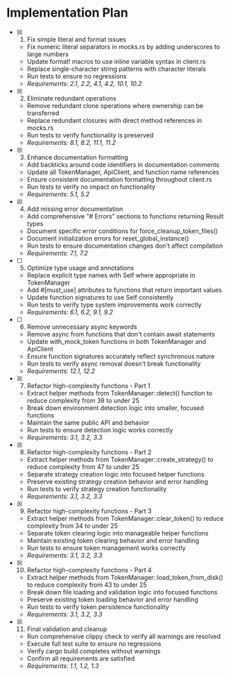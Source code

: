 # Implementation Plan

- [x] 1. Fix simple literal and format issues
  - Fix numeric literal separators in mocks.rs by adding underscores to large numbers
  - Update format! macros to use inline variable syntax in client.rs
  - Replace single-character string patterns with character literals
  - Run tests to ensure no regressions
  - _Requirements: 2.1, 2.2, 4.1, 4.2, 10.1, 10.2_

- [x] 2. Eliminate redundant operations
  - Remove redundant clone operations where ownership can be transferred
  - Replace redundant closures with direct method references in mocks.rs
  - Run tests to verify functionality is preserved
  - _Requirements: 8.1, 8.2, 11.1, 11.2_

- [x] 3. Enhance documentation formatting
  - Add backticks around code identifiers in documentation comments
  - Update all TokenManager, ApiClient, and function name references
  - Ensure consistent documentation formatting throughout client.rs
  - Run tests to verify no impact on functionality
  - _Requirements: 5.1, 5.2_

- [x] 4. Add missing error documentation
  - Add comprehensive "# Errors" sections to functions returning Result types
  - Document specific error conditions for force_cleanup_token_files()
  - Document initialization errors for reset_global_instance()
  - Run tests to ensure documentation changes don't affect compilation
  - _Requirements: 7.1, 7.2_

- [ ] 5. Optimize type usage and annotations
  - Replace explicit type names with Self where appropriate in TokenManager
  - Add #[must_use] attributes to functions that return important values
  - Update function signatures to use Self consistently
  - Run tests to verify type system improvements work correctly
  - _Requirements: 6.1, 6.2, 9.1, 9.2_

- [ ] 6. Remove unnecessary async keywords
  - Remove async from functions that don't contain await statements
  - Update with_mock_token functions in both TokenManager and ApiClient
  - Ensure function signatures accurately reflect synchronous nature
  - Run tests to verify async removal doesn't break functionality
  - _Requirements: 12.1, 12.2_

- [x] 7. Refactor high-complexity functions - Part 1
  - Extract helper methods from TokenManager::detect() function to reduce complexity from 38 to under 25
  - Break down environment detection logic into smaller, focused functions
  - Maintain the same public API and behavior
  - Run tests to ensure detection logic works correctly
  - _Requirements: 3.1, 3.2, 3.3_

- [x] 8. Refactor high-complexity functions - Part 2
  - Extract helper methods from TokenManager::create_strategy() to reduce complexity from 47 to under 25
  - Separate strategy creation logic into focused helper functions
  - Preserve existing strategy creation behavior and error handling
  - Run tests to verify strategy creation functionality
  - _Requirements: 3.1, 3.2, 3.3_

- [x] 9. Refactor high-complexity functions - Part 3
  - Extract helper methods from TokenManager::clear_token() to reduce complexity from 34 to under 25
  - Separate token clearing logic into manageable helper functions
  - Maintain existing token clearing behavior and error handling
  - Run tests to ensure token management works correctly
  - _Requirements: 3.1, 3.2, 3.3_

- [x] 10. Refactor high-complexity functions - Part 4
  - Extract helper methods from TokenManager::load_token_from_disk() to reduce complexity from 43 to under 25
  - Break down file loading and validation logic into focused functions
  - Preserve existing token loading behavior and error handling
  - Run tests to verify token persistence functionality
  - _Requirements: 3.1, 3.2, 3.3_

- [x] 11. Final validation and cleanup
  - Run comprehensive clippy check to verify all warnings are resolved
  - Execute full test suite to ensure no regressions
  - Verify cargo build completes without warnings
  - Confirm all requirements are satisfied
  - _Requirements: 1.1, 1.2, 1.3_